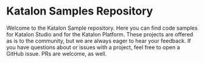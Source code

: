 # Katalon Samples Repository

Welcome to the Katalon Sample repository. Here you can find code samples for Katalon Studio and for the Katalon Platform. These projects are offered as is to the community, but we are always eager to hear your feedback. If you have questions about or issues with a project, feel free to open a GitHub issue. PRs are welcome, as well.
